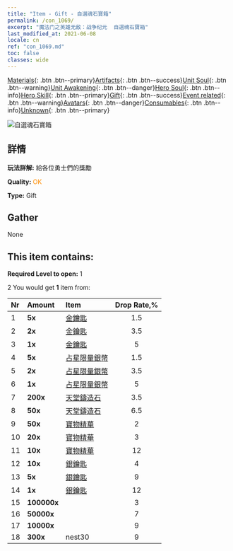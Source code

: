 ```yaml
---
title: "Item - Gift - 自選魂石寶箱"
permalink: /con_1069/
excerpt: "魔法门之英雄无敌：战争纪元  自選魂石寶箱"
last_modified_at: 2021-06-08
locale: cn
ref: "con_1069.md"
toc: false
classes: wide
---
```

 [Materials](/ItemsCN/){: .btn .btn--primary}[Artifacts](/ItemsCN/Artifacts/){: .btn .btn--success}[Unit Soul](/ItemsCN/UnitSoul/){: .btn .btn--warning}[Unit Awakening](/ItemsCN/UnitAwakening/){: .btn .btn--danger}[Hero Soul](/ItemsCN/HeroSoul/){: .btn .btn--info}[Hero Skill](/ItemsCN/HeroSkill/){: .btn .btn--primary}[Gift](/ItemsCN/Gift/){: .btn .btn--success}[Event related](/ItemsCN/Events/){: .btn .btn--warning}[Avatars](/ItemsCN/Avatars/){: .btn .btn--danger}[Consumables](/ItemsCN/Consumables/){: .btn .btn--info}[Unknown](/ItemsCN/Unknown/){: .btn .btn--primary}

 ![自選魂石寶箱](/images/t/i_613001.png)

## 詳情
 **玩法詳解:** 給各位勇士們的獎勵

 **Quality:** <span style="color: #FF8C00">OK</span>

 **Type:** Gift

## Gather

  None

## This item contains:

 **Required Level to open:** 1

 2 You would get **1** item  from:

  | Nr | Amount |     Item    | Drop Rate,% |
  |:---|:-------|:------------|:---------:|
  | 1 |  **5x** | [金鑰匙](/cn/Items/con_783/) | 1.5 | 
  | 2 |  **2x** | [金鑰匙](/cn/Items/con_783/) | 3.5 | 
  | 3 |  **1x** | [金鑰匙](/cn/Items/con_783/) | 5 | 
  | 4 |  **5x** | [占星限量銀幣](/cn/Items/con_969/) | 1.5 | 
  | 5 |  **2x** | [占星限量銀幣](/cn/Items/con_969/) | 3.5 | 
  | 6 |  **1x** | [占星限量銀幣](/cn/Items/con_969/) | 5 | 
  | 7 |  **200x** | [天堂鑄造石](/cn/Items/art_188/) | 3.5 | 
  | 8 |  **50x** | [天堂鑄造石](/cn/Items/art_188/) | 6.5 | 
  | 9 |  **50x** | [寶物精華](/cn/Items/con_761/) | 2 | 
  | 10 |  **20x** | [寶物精華](/cn/Items/con_761/) | 3 | 
  | 11 |  **10x** | [寶物精華](/cn/Items/con_761/) | 12 | 
  | 12 |  **10x** | [銀鑰匙](/cn/Items/con_693/) | 4 | 
  | 13 |  **5x** | [銀鑰匙](/cn/Items/con_693/) | 9 | 
  | 14 |  **1x** | [銀鑰匙](/cn/Items/con_693/) | 12 | 
  | 15 |  **100000x** | <i class="fas fa-coins"/> | 3 | 
  | 16 |  **50000x** | <i class="fas fa-coins"/> | 7 | 
  | 17 |  **10000x** | <i class="fas fa-coins"/> | 9 | 
  | 18 |  **300x** | nest30 | 9 | 
